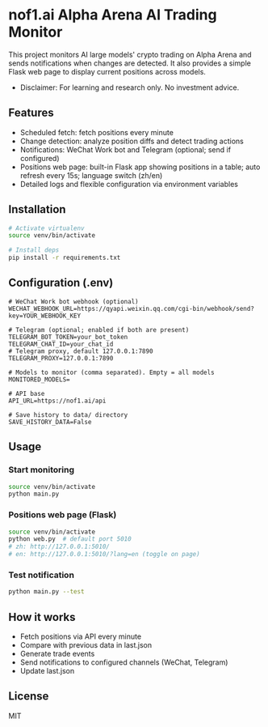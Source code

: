 # nof1.ai Alpha Arena AI Trading Monitor

This project monitors AI large models' crypto trading on Alpha Arena and sends notifications when changes are detected. It also provides a simple Flask web page to display current positions across models.

- Disclaimer: For learning and research only. No investment advice.

## Features

- Scheduled fetch: fetch positions every minute
- Change detection: analyze position diffs and detect trading actions
- Notifications: WeChat Work bot and Telegram (optional; send if configured)
- Positions web page: built-in Flask app showing positions in a table; auto refresh every 15s; language switch (zh/en)
- Detailed logs and flexible configuration via environment variables

## Installation

```bash
# Activate virtualenv
source venv/bin/activate

# Install deps
pip install -r requirements.txt
```

## Configuration (.env)

```env
# WeChat Work bot webhook (optional)
WECHAT_WEBHOOK_URL=https://qyapi.weixin.qq.com/cgi-bin/webhook/send?key=YOUR_WEBHOOK_KEY

# Telegram (optional; enabled if both are present)
TELEGRAM_BOT_TOKEN=your_bot_token
TELEGRAM_CHAT_ID=your_chat_id
# Telegram proxy, default 127.0.0.1:7890
TELEGRAM_PROXY=127.0.0.1:7890

# Models to monitor (comma separated). Empty = all models
MONITORED_MODELS=

# API base
API_URL=https://nof1.ai/api

# Save history to data/ directory
SAVE_HISTORY_DATA=False
```

## Usage

### Start monitoring

```bash
source venv/bin/activate
python main.py
```

### Positions web page (Flask)

```bash
source venv/bin/activate
python web.py  # default port 5010
# zh: http://127.0.0.1:5010/
# en: http://127.0.0.1:5010/?lang=en (toggle on page)
```

### Test notification

```bash
python main.py --test
```

## How it works

- Fetch positions via API every minute
- Compare with previous data in last.json
- Generate trade events
- Send notifications to configured channels (WeChat, Telegram)
- Update last.json

## License

MIT

